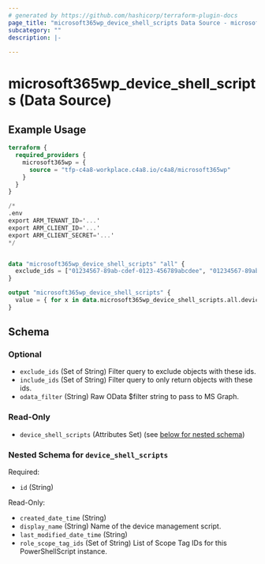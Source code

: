 ```yaml
---
# generated by https://github.com/hashicorp/terraform-plugin-docs
page_title: "microsoft365wp_device_shell_scripts Data Source - microsoft365wp"
subcategory: ""
description: |-
  
---
```


# microsoft365wp_device_shell_scripts (Data Source)



## Example Usage

```terraform
terraform {
  required_providers {
    microsoft365wp = {
      source = "tfp-c4a8-workplace.c4a8.io/c4a8/microsoft365wp"
    }
  }
}

/*
.env
export ARM_TENANT_ID='...'
export ARM_CLIENT_ID='...'
export ARM_CLIENT_SECRET='...'
*/


data "microsoft365wp_device_shell_scripts" "all" {
  exclude_ids = ["01234567-89ab-cdef-0123-456789abcdee", "01234567-89ab-cdef-0123-456789abcdef"]
}

output "microsoft365wp_device_shell_scripts" {
  value = { for x in data.microsoft365wp_device_shell_scripts.all.device_shell_scripts : x.id => x }
}
```

<!-- schema generated by tfplugindocs -->
## Schema

### Optional

- `exclude_ids` (Set of String) Filter query to exclude objects with these ids.
- `include_ids` (Set of String) Filter query to only return objects with these ids.
- `odata_filter` (String) Raw OData $filter string to pass to MS Graph.

### Read-Only

- `device_shell_scripts` (Attributes Set) (see [below for nested schema](#nestedatt--device_shell_scripts))

<a id="nestedatt--device_shell_scripts"></a>
### Nested Schema for `device_shell_scripts`

Required:

- `id` (String)

Read-Only:

- `created_date_time` (String)
- `display_name` (String) Name of the device management script.
- `last_modified_date_time` (String)
- `role_scope_tag_ids` (Set of String) List of Scope Tag IDs for this PowerShellScript instance.



